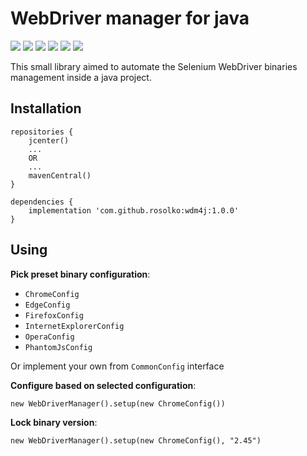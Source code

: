 # WebDriver manager for java

[![](https://travis-ci.com/rosolko/wdm4j.svg?branch=master)](https://travis-ci.com/rosolko/wdm4j)
[![](https://sonarcloud.io/api/project_badges/measure?project=rosolko_wdm4j&metric=alert_status)](https://sonarcloud.io/dashboard?id=rosolko_wdm4j)
[![](https://sonarcloud.io/api/project_badges/measure?project=rosolko_wdm4j&metric=coverage)](https://sonarcloud.io/dashboard?id=rosolko_wdm4j)
[![](https://api.bintray.com/packages/rosolko/maven/wdm4j/images/download.svg)](https://bintray.com/rosolko/maven/wdm4j/_latestVersion)
[![](https://img.shields.io/maven-central/v/com.github.rosolko/wdm4j.svg?label=Maven%20Central)](https://search.maven.org/search?q=g:%22com.github.rosolko%22%20AND%20a:%22wdm4j%22)
[![](http://www.javadoc.io/badge/com.github.rosolko/wdm4j.svg)](http://www.javadoc.io/doc/com.github.rosolko/wdm4j)

This small library aimed to automate the Selenium WebDriver binaries management inside a java project.

## Installation

    repositories {
        jcenter() 
        ...
        OR
        ...
        mavenCentral()
    }

	dependencies {
        implementation 'com.github.rosolko:wdm4j:1.0.0'
	}

## Using

**Pick preset binary configuration**:

* `ChromeConfig`
* `EdgeConfig`
* `FirefoxConfig`
* `InternetExplorerConfig`
* `OperaConfig`
* `PhantomJsConfig`

Or implement your own from `CommonConfig` interface

**Configure based on selected configuration**:

    new WebDriverManager().setup(new ChromeConfig())
    
**Lock binary version**:

    new WebDriverManager().setup(new ChromeConfig(), "2.45")    
